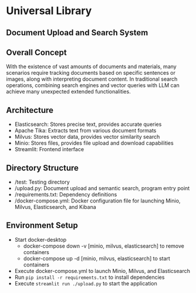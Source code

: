 # Universal Library
## **Document Upload and Search System**

## Overall Concept
With the existence of vast amounts of documents and materials, many scenarios require tracking documents based on specific sentences or images, along with interpreting document content. In traditional search operations, combining search engines and vector queries with LLM can achieve many unexpected extended functionalities.

## Architecture
- Elasticsearch: Stores precise text, provides accurate queries
- Apache Tika: Extracts text from various document formats
- Milvus: Stores vector data, provides vector similarity search
- Minio: Stores files, provides file upload and download capabilities
- Streamlit: Frontend interface

## Directory Structure
- /test: Testing directory
- /upload.py: Document upload and semantic search, program entry point
- /requirements.txt: Dependency definitions
- /docker-compose.yml: Docker configuration file for launching Minio, Milvus, Elasticsearch, and Kibana

## Environment Setup
- Start docker-desktop
  - docker-compose down -v [minio, milvus, elasticsearch] to remove containers
  - docker-compose up -d [minio, milvus, elasticsearch] to start containers
- Execute docker-compose.yml to launch Minio, Milvus, and Elasticsearch
- Run `pip install -r requirements.txt` to install dependencies
- Execute `streamlit run ./upload.py` to start the application

